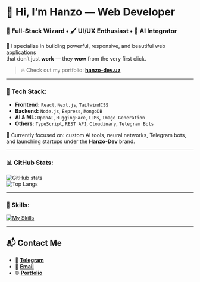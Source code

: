 # 👋 Hi, I’m **Hanzo** — Web Developer  
### 🧠 Full-Stack Wizard • 🖌️ UI/UX Enthusiast • 🤖 AI Integrator  

🚀 I specialize in building powerful, responsive, and beautiful web applications  
that don’t just **work** — they **wow** from the very first click.

> 🔥 Check out my portfolio: [**hanzo-dev.uz**](https://hanzo-dev.uz)

---

### 💼 Tech Stack:
- **Frontend:** `React`, `Next.js`, `TailwindCSS`
- **Backend:** `Node.js`, `Express`, `MongoDB`
- **AI & ML:** `OpenAI`, `HuggingFace`, `LLMs`, `Image Generation`
- **Others:** `TypeScript`, `REST API`, `Cloudinary`, `Telegram Bots`

🧪 Currently focused on: custom AI tools, neural networks, Telegram bots, and launching startups under the **Hanzo-Dev** brand.

---

### 📊 GitHub Stats:
![GitHub stats](https://github-readme-stats.vercel.app/api?username=FarkhodovIslom&show_icons=true&theme=radical)  
![Top Langs](https://github-readme-stats.vercel.app/api/top-langs/?username=FarkhodovIslom&layout=compact&theme=radical)

---

### 🚀 Skills:
[![My Skills](https://skillicons.dev/icons?i=html,css,sass,figma,js,react,ts,nextjs,nodejs,express,tailwind,mongodb,postgres,git,github)](https://skillicons.dev)

---

## 📬 Contact Me
- 📱 [**Telegram**](https://t.me/Farkhodov_2077)  
- 📧 [**Email**](mailto:farkhodovislom2006@gmail.com)  
- 🌐 [**Portfolio**](https://hanzo-dev.uz)
